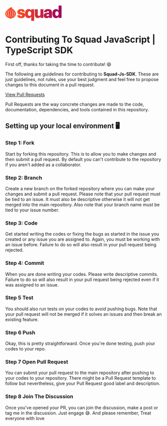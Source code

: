 ![](/assets/squad-logo-2.png)

# Contributing To Squad JavaScript | TypeScript SDK

First off, thanks for taking the time to contribute! 😄

The following are guidelines for contributing to **Squad-Js-SDK**. These are just guidelines, not rules, use your best judgment and feel free to propose changes to this document in a pull request.

[View Pull Requests](https://github.com/Adedoyin-Emmanuel/squad-js-sdk/pulls)

Pull Requests are the way concrete changes are made to the code, documentation, dependencies, and tools contained in this repository.

## Setting up your local environment 🖥️

### Step 1: Fork

Start by forking this repository. This is to allow you to make changes and then submit a pull request. By default you can't contribute to the repository if you aren't added as a collaborator.

### Step 2: Branch

Create a new branch on the forked repository where you can make your changes and submit a pull request. Please note that your pull request must be tied to an issue. It must also be descriptive otherwise it will not get merged into the main repository. Also note that your branch name must be tied to your issue number.

### Step 3: Code

Get started writing the codes or fixing the bugs as started in the issue you created or any issue you are assigned to. Again, you must be working with an issue before. Failure to do so will also result in your pull request being rejected.

### Step 4: Commit

When you are done writing your codes. Please write descriptive commits. Failure to do so will also result in your pull request being rejected even if it was assigned to an issue.

### Step 5 Test

You should also run tests on your codes to avoid pushing bugs. Note that your pull request will not be merged if it solves an issues and then break an existing feature.

### Step 6 Push

Okay, this is pretty straightforward. Once you're done testing, push your codes to your repo.

### Step 7 Open Pull Request

You can submit your pull request to the main repository after pushing to your codes to your repository. There might be a Pull Request template to follow but nevertheless, give your Pull Request good label and description.

### Step 8 Join The Discussion

Once you've opened your PR, you can join the discussion, make a post or tag me in the discussion. Just engage 😅. And please remember, Treat everyone with love
